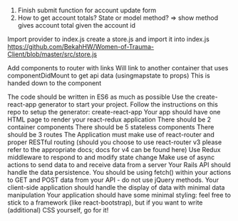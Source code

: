 1. Finish submit function for account update form
2. How to get account totals? State or model method? => show method gives account total given the account id

Import provider to index.js
create a store.js and import it into index.js
https://github.com/BekahHW/Women-of-Trauma-Client/blob/master/src/store.js

Add components to router with links
Will link to another container that uses componentDidMount to get api data (usingmapstate to props)
This is handed down to the component




The code should be written in ES6 as much as possible
Use the create-react-app generator to start your project.
Follow the instructions on this repo to setup the generator: create-react-app
Your app should have one HTML page to render your react-redux application
There should be 2 container components
There should be 5 stateless components
There should be 3 routes
The Application must make use of react-router and proper RESTful routing (should you choose to use react-router v3 please refer to the appropriate docs; docs for v4 can be found here)
Use Redux middleware to respond to and modify state change
Make use of async actions to send data to and receive data from a server
Your Rails API should handle the data persistence. You should be using fetch() within your actions to GET and POST data from your API - do not use jQuery methods.
Your client-side application should handle the display of data with minimal data manipulation
Your application should have some minimal styling: feel free to stick to a framework (like react-bootstrap), but if you want to write (additional) CSS yourself, go for it!
